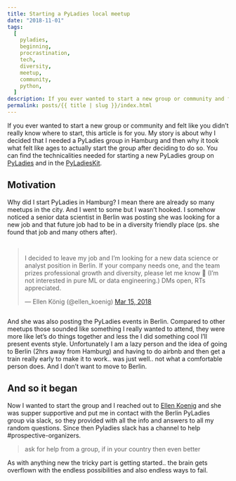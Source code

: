 ```yaml
---
title: Starting a PyLadies local meetup
date: "2018-11-01"
tags:
  [
    pyladies,
    beginning,
    procrastination,
    tech,
    diversity,
    meetup,
    community,
    python,
  ]
description: If you ever wanted to start a new group or community and felt like you didn’t really know where to start, this article is for you.
permalink: posts/{{ title | slug }}/index.html
---
```


If you ever wanted to start a new group or community and felt like you didn’t really know where to start, this article is for you.
My story is about why I decided that I needed a PyLadies group in Hamburg and then why it took what felt like ages to actually start the group after deciding to do so. You can find the technicalities needed for starting a new PyLadies group on [PyLadies](https://pyladies.com) and in the [PyLadiesKit](http://kit.pyladies.com/en/latest/).

## Motivation

Why did I start PyLadies in Hamburg? I mean there are already so many meetups in the city. And I went to some but I wasn’t hooked. I somehow noticed a senior data scientist in Berlin was posting she was looking for a new job and that future job had to be in a diversity friendly place (ps. she found that job and many others after).

<div style="display: flex; align-items: center; justify-content: center;">
<blockquote class="twitter-tweet"><p lang="en" dir="ltr">I decided to leave my job and I’m looking for a new data science or analyst position in Berlin. If your company needs one, and the team prizes professional growth and diversity, please let me know 🙂 (I’m not interested in pure ML or data engineering.) DMs open, RTs appreciated.</p>&mdash; Ellen König (@ellen_koenig) <a href="https://twitter.com/ellen_koenig/status/974187420001415168?s=20">Mar 15, 2018</a></blockquote> <script async src="https://platform.twitter.com/widgets.js" charset="utf-8"></script> 
</div>

And she was also posting the PyLadies events in Berlin. Compared to other meetups those sounded like something I really wanted to attend, they were more like let’s do things together and less the I did something cool I’ll present events style. Unfortunately I am a lazy person and the idea of going to Berlin (2hrs away from Hamburg) and having to do airbnb and then get a train really early to make it to work.. was just well.. not what a comfortable person does. And I don’t want to move to Berlin.

## And so it began

Now I wanted to start the group and I reached out to [Ellen Koenig](https://www.ellenkoenig.de) and she was supper supportive and put me in contact with the Berlin PyLadies group via slack, so they provided with all the info and answers to all my random questions. Since then Pyladies slack has a channel to help #prospective-organizers.

> ask for help from a group, if in your country then even better

As with anything new the tricky part is getting started.. the brain gets overflown with the endless possibilities and also endless ways to fail.
